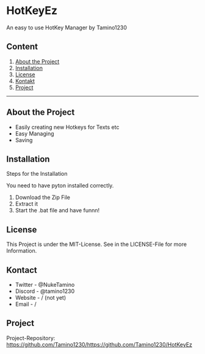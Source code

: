 # HotKeyEz
An easy to use HotKey Manager by Tamino1230

## Content

1. [About the Project](#about-the-project)
2. [Installation](#installation)
6. [License](#license)
7. [Kontakt](#kontakt)
8. [Project](#project)

---

## About the Project

- Easily creating new Hotkeys for Texts etc
- Easy Managing
- Saving

## Installation

Steps for the Installation

You need to have pyton installed correctly.
1. Download the Zip File
2. Extract it
4. Start the .bat file and have funnn!

## License
This Project is under the MIT-License. See in the LICENSE-File for more Information.

## Kontact
+ Twitter - @NukeTamino
+ Discord - @tamino1230
+ Website - / (not yet)
+ Email - /

## Project
Project-Repository: https://github.com/Tamino1230/https://github.com/Tamino1230/HotKeyEz

